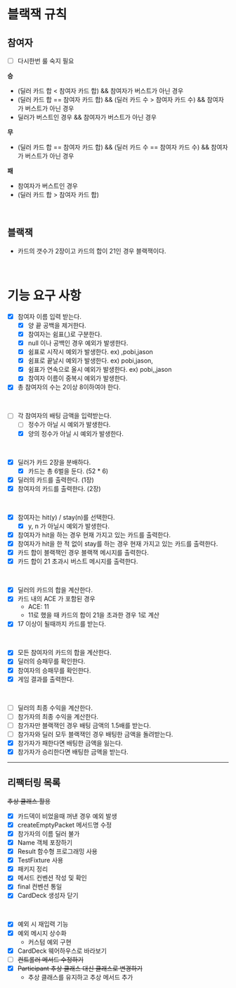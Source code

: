 # 블랙잭 규칙

## 참여자

* [ ] 다시한번 룰 숙지 필요

**승**

* (딜러 카드 합 < 참여자 카드 합) && 참여자가 버스트가 아닌 경우
* (딜러 카드 합 == 참여자 카드 합) && (딜러 카드 수 > 참여자 카드 수) && 참여자가 버스트가 아닌 경우
* 딜러가 버스트인 경우 && 참여자가 버스트가 아닌 경우

**무**

* (딜러 카드 합 == 참여자 카드 합) && (딜러 카드 수 == 참여자 카드 수) && 참여자가 버스트가 아닌 경우

**패**

* 참여자가 버스트인 경우
* (딜러 카드 합 > 참여자 카드 합)

<br>

## 블랙잭

* 카드의 갯수가 2장이고 카드의 합이 21인 경우 블랙잭이다.

<br>

# 기능 요구 사항

* [x] 참여자 이름 입력 받는다.
    * [x] 양 끝 공백을 제거한다.
    * [x] 참여자는 쉼표(,)로 구분한다.
    * [x] null 이나 공백인 경우 예외가 발생한다.
    * [x] 쉼표로 시작시 예외가 발생한다. ex) ,pobi,jason
    * [x] 쉼표로 끝날시 예외가 발생한다. ex) pobi,jason,
    * [x] 쉼표가 연속으로 올시 예외가 발생한다. ex) pobi,,jason
    * [x] 참여자 이름이 중복시 예외가 발생한다.
* [x] 총 참여자의 수는 2이상 8이하여야 한다.

<br>

* [ ] 각 참여자의 배팅 금액을 입력받는다.  
  * [ ] 정수가 아닐 시 예외가 발생한다.  
  * [x] 양의 정수가 아닐 시 예외가 발생한다.

<br>

* [x] 딜러가 카드 2장을 분배하다.
    * [x] 카드는 총 6벌을 둔다. (52 * 6)
* [x] 딜러의 카드를 출력한다. (1장)
* [x] 참여자의 카드를 출력한다. (2장)

<br>

* [x] 참여자는 hit(y) / stay(n)를 선택한다.
    * [x] y, n 가 아닐시 예외가 발생한다.
* [x] 참여자가 hit을 하는 경우 현재 가지고 있는 카드를 출력한다.
* [x] 참여자가 hit을 한 적 없이 stay를 하는 경우 현재 가지고 있는 카드를 출력한다.
* [x] 카드 합이 블랙잭인 경우 블랙잭 메시지를 출력한다.
* [x] 카드 합이 21 초과시 버스트 메시지를 출력한다.

<br>

* [x] 딜러의 카드의 합을 계산한다.
* [x] 카드 내의 ACE 가 포함된 경우
    * ACE: 11
    * 11로 했을 때 카드의 합이 21을 초과한 경우 1로 계산
* [x] 17 이상이 될때까지 카드를 받는다.

<br>

* [x] 모든 참여자의 카드의 합을 계산한다.
* [x] 딜러의 승패무를 확인한다.
* [x] 참여자의 승패무를 확인한다.
* [x] 게임 결과를 출력한다.

<br>

* [ ] 딜러의 최종 수익을 계산한다.
* [ ] 참가자의 최종 수익을 계산한다.
* [ ] 참가자만 블랙잭인 경우 배팅 금액의 1.5배를 받는다.
* [ ] 참가자와 딜러 모두 블랙잭인 경우 배팅한 금액을 돌려받는다.
* [x] 참가자가 패한다면 배팅한 금액을 잃는다.
* [x] 참가자가 승리한다면 배팅한 금액을 받는다.

---

## 리팩터링 목록

~~추상 클래스 활용~~

* [x] 카드덱이 비었을때 꺼낸 경우 예외 발생
* [x] createEmptyPacket 메서드명 수정
* [x] 참가자의 이름 딜러 불가
* [x] Name 객체 포장하기
* [x] Result 함수형 프로그래밍 사용
* [x] TestFixture 사용
* [x] 패키지 정리
* [x] 메서드 컨벤션 작성 및 확인
* [x] final 컨벤션 통일
* [x] CardDeck 생성자 닫기

<br>

* [x] 예외 시 재입력 기능
* [x] 예외 메시지 상수화
  * 커스텀 예외 구현
* [x] CardDeck 웨어하우스로 바라보기
* [ ] ~~컨트롤러 메서드 수정하기~~
* [x] ~~Participant 추상 클래스 대신 클래스로 변경하기~~
  * 추상 클래스를 유지하고 추상 메서드 추가
